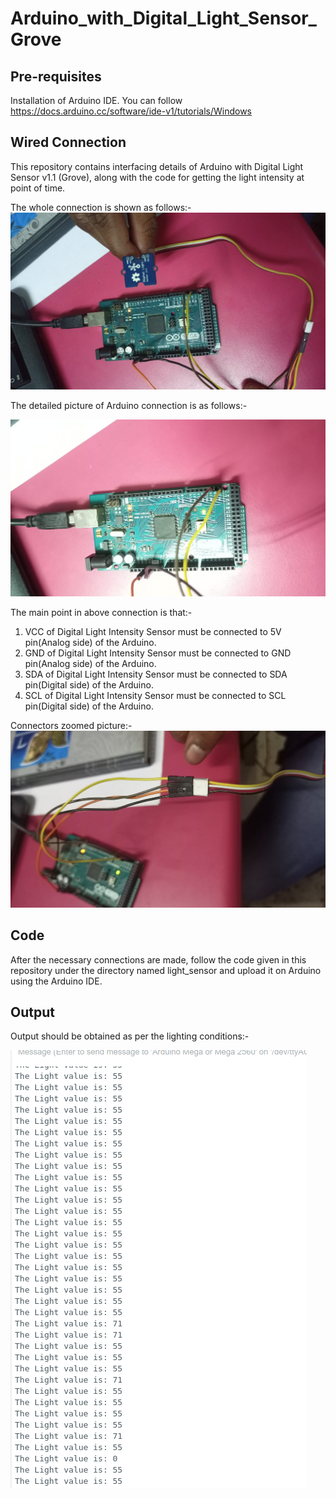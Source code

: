 # Arduino_with_Digital_Light_Sensor_Grove

## Pre-requisites
  Installation of Arduino IDE. You can follow https://docs.arduino.cc/software/ide-v1/tutorials/Windows 

## Wired Connection
  
This repository contains interfacing details of Arduino with Digital Light Sensor v1.1 (Grove), along with the code for getting the light intensity at point of time.


The whole connection is shown as follows:-
![](Useful/whole.jpeg)

The detailed picture of Arduino connection is as follows:-

![](Useful/arduino.jpeg)

The main point in above connection is that:-

  1. VCC of Digital Light Intensity Sensor must be connected to 5V pin(Analog side) of the Arduino.
  2. GND of Digital Light Intensity Sensor must be connected to GND pin(Analog side) of the Arduino.
  3. SDA of Digital Light Intensity Sensor must be connected to SDA pin(Digital side) of the Arduino.
  4. SCL of Digital Light Intensity Sensor must be connected to SCL pin(Digital side) of the Arduino.

Connectors zoomed picture:-
![](Useful/connector.jpeg)

## Code
After the necessary connections are made, follow the code given in this repository under the directory named light_sensor and upload it on Arduino using the Arduino IDE.

## Output
Output should be obtained as per the lighting conditions:-

![](Useful/output_light_sensor.png)


